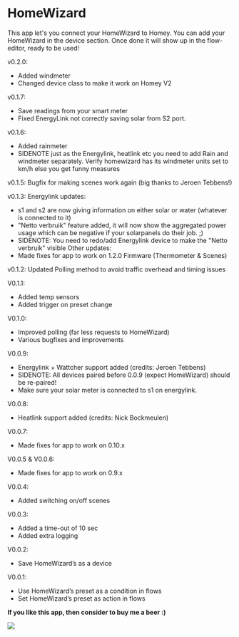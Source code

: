 # HomeWizard
        
This app let's you connect your HomeWizard to Homey. You can add your HomeWizard in the device section. Once done it will show up in the flow-editor, ready to be used!


v0.2.0:
* Added windmeter
* Changed device class to make it work on Homey V2

v0.1.7:
* Save readings from your smart meter
* Fixed EnergyLink not correctly saving solar from S2 port.

v0.1.6:
* Added rainmeter 
* SIDENOTE just as the Energylink, heatlink etc you need to add Rain and windmeter separately.
  Verify homewizard has its windmeter units set to km/h else you get funny measures 
  
v0.1.5: Bugfix for making scenes work again (big thanks to Jeroen Tebbens!)

v0.1.3: 
Energylink updates:
* s1 and s2 are now giving information on either solar or water (whatever is connected to it)
* "Netto verbruik" feature added, it will now show the aggregated power usage which can be negative if your solarpanels do their job. ;)
* SIDENOTE: You need to redo/add Energylink device to make the "Netto verbruik" visible
Other updates:
* Made fixes for app to work on 1.2.0 Firmware (Thermometer & Scenes)


v0.1.2: 
Updated Polling method to avoid traffic overhead and timing issues

V0.1.1:

* Added temp sensors
* Added trigger on preset change

V0.1.0:

* Improved polling (far less requests to HomeWizard)
* Various bugfixes and improvements

V0.0.9:

* Energylink + Wattcher support added (credits: Jeroen Tebbens)
* SIDENOTE: All devices paired before 0.0.9 (expect HomeWizard) should be re-paired!
* Make sure your solar meter is connected to s1 on energylink.

V0.0.8:

* Heatlink support added (credits: Nick Bockmeulen)

V0.0.7:

* Made fixes for app to work on 0.10.x

V0.0.5 & V0.0.6:

* Made fixes for app to work on 0.9.x

V0.0.4:

* Added switching on/off scenes

V0.0.3:

* Added a time-out of 10 sec
* Added extra logging

V0.0.2:

* Save HomeWizard’s as a device

V0.0.1:

* Use HomeWizard’s preset as a condition in flows
* Set HomeWizard’s preset as action in flows


**If you like this app, then consider to buy me a beer :)**

[![](https://www.paypalobjects.com/en_US/i/btn/btn_donateCC_LG.gif)](https://www.paypal.com/cgi-bin/webscr?cmd=_s-xclick&hosted_button_id=4653ZKTPTPSLW)
